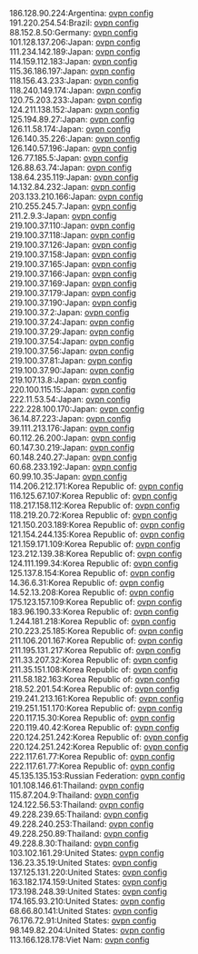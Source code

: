 186.128.90.224:Argentina: [ovpn config](vpn/186_128_90_224.ovpn)  
191.220.254.54:Brazil: [ovpn config](vpn/191_220_254_54.ovpn)  
88.152.8.50:Germany: [ovpn config](vpn/88_152_8_50.ovpn)  
101.128.137.206:Japan: [ovpn config](vpn/101_128_137_206.ovpn)  
111.234.142.189:Japan: [ovpn config](vpn/111_234_142_189.ovpn)  
114.159.112.183:Japan: [ovpn config](vpn/114_159_112_183.ovpn)  
115.36.186.197:Japan: [ovpn config](vpn/115_36_186_197.ovpn)  
118.156.43.233:Japan: [ovpn config](vpn/118_156_43_233.ovpn)  
118.240.149.174:Japan: [ovpn config](vpn/118_240_149_174.ovpn)  
120.75.203.233:Japan: [ovpn config](vpn/120_75_203_233.ovpn)  
124.211.138.152:Japan: [ovpn config](vpn/124_211_138_152.ovpn)  
125.194.89.27:Japan: [ovpn config](vpn/125_194_89_27.ovpn)  
126.11.58.174:Japan: [ovpn config](vpn/126_11_58_174.ovpn)  
126.140.35.226:Japan: [ovpn config](vpn/126_140_35_226.ovpn)  
126.140.57.196:Japan: [ovpn config](vpn/126_140_57_196.ovpn)  
126.77.185.5:Japan: [ovpn config](vpn/126_77_185_5.ovpn)  
126.88.63.74:Japan: [ovpn config](vpn/126_88_63_74.ovpn)  
138.64.235.119:Japan: [ovpn config](vpn/138_64_235_119.ovpn)  
14.132.84.232:Japan: [ovpn config](vpn/14_132_84_232.ovpn)  
203.133.210.166:Japan: [ovpn config](vpn/203_133_210_166.ovpn)  
210.255.245.7:Japan: [ovpn config](vpn/210_255_245_7.ovpn)  
211.2.9.3:Japan: [ovpn config](vpn/211_2_9_3.ovpn)  
219.100.37.110:Japan: [ovpn config](vpn/219_100_37_110.ovpn)  
219.100.37.118:Japan: [ovpn config](vpn/219_100_37_118.ovpn)  
219.100.37.126:Japan: [ovpn config](vpn/219_100_37_126.ovpn)  
219.100.37.158:Japan: [ovpn config](vpn/219_100_37_158.ovpn)  
219.100.37.165:Japan: [ovpn config](vpn/219_100_37_165.ovpn)  
219.100.37.166:Japan: [ovpn config](vpn/219_100_37_166.ovpn)  
219.100.37.169:Japan: [ovpn config](vpn/219_100_37_169.ovpn)  
219.100.37.179:Japan: [ovpn config](vpn/219_100_37_179.ovpn)  
219.100.37.190:Japan: [ovpn config](vpn/219_100_37_190.ovpn)  
219.100.37.2:Japan: [ovpn config](vpn/219_100_37_2.ovpn)  
219.100.37.24:Japan: [ovpn config](vpn/219_100_37_24.ovpn)  
219.100.37.29:Japan: [ovpn config](vpn/219_100_37_29.ovpn)  
219.100.37.54:Japan: [ovpn config](vpn/219_100_37_54.ovpn)  
219.100.37.56:Japan: [ovpn config](vpn/219_100_37_56.ovpn)  
219.100.37.81:Japan: [ovpn config](vpn/219_100_37_81.ovpn)  
219.100.37.90:Japan: [ovpn config](vpn/219_100_37_90.ovpn)  
219.107.13.8:Japan: [ovpn config](vpn/219_107_13_8.ovpn)  
220.100.115.15:Japan: [ovpn config](vpn/220_100_115_15.ovpn)  
222.11.53.54:Japan: [ovpn config](vpn/222_11_53_54.ovpn)  
222.228.100.170:Japan: [ovpn config](vpn/222_228_100_170.ovpn)  
36.14.87.223:Japan: [ovpn config](vpn/36_14_87_223.ovpn)  
39.111.213.176:Japan: [ovpn config](vpn/39_111_213_176.ovpn)  
60.112.26.200:Japan: [ovpn config](vpn/60_112_26_200.ovpn)  
60.147.30.219:Japan: [ovpn config](vpn/60_147_30_219.ovpn)  
60.148.240.27:Japan: [ovpn config](vpn/60_148_240_27.ovpn)  
60.68.233.192:Japan: [ovpn config](vpn/60_68_233_192.ovpn)  
60.99.10.35:Japan: [ovpn config](vpn/60_99_10_35.ovpn)  
114.206.212.171:Korea Republic of: [ovpn config](vpn/114_206_212_171.ovpn)  
116.125.67.107:Korea Republic of: [ovpn config](vpn/116_125_67_107.ovpn)  
118.217.158.112:Korea Republic of: [ovpn config](vpn/118_217_158_112.ovpn)  
118.219.20.72:Korea Republic of: [ovpn config](vpn/118_219_20_72.ovpn)  
121.150.203.189:Korea Republic of: [ovpn config](vpn/121_150_203_189.ovpn)  
121.154.244.135:Korea Republic of: [ovpn config](vpn/121_154_244_135.ovpn)  
121.159.171.109:Korea Republic of: [ovpn config](vpn/121_159_171_109.ovpn)  
123.212.139.38:Korea Republic of: [ovpn config](vpn/123_212_139_38.ovpn)  
124.111.199.34:Korea Republic of: [ovpn config](vpn/124_111_199_34.ovpn)  
125.137.8.154:Korea Republic of: [ovpn config](vpn/125_137_8_154.ovpn)  
14.36.6.31:Korea Republic of: [ovpn config](vpn/14_36_6_31.ovpn)  
14.52.13.208:Korea Republic of: [ovpn config](vpn/14_52_13_208.ovpn)  
175.123.157.109:Korea Republic of: [ovpn config](vpn/175_123_157_109.ovpn)  
183.96.190.33:Korea Republic of: [ovpn config](vpn/183_96_190_33.ovpn)  
1.244.181.218:Korea Republic of: [ovpn config](vpn/1_244_181_218.ovpn)  
210.223.25.185:Korea Republic of: [ovpn config](vpn/210_223_25_185.ovpn)  
211.106.201.167:Korea Republic of: [ovpn config](vpn/211_106_201_167.ovpn)  
211.195.131.217:Korea Republic of: [ovpn config](vpn/211_195_131_217.ovpn)  
211.33.207.32:Korea Republic of: [ovpn config](vpn/211_33_207_32.ovpn)  
211.35.151.108:Korea Republic of: [ovpn config](vpn/211_35_151_108.ovpn)  
211.58.182.163:Korea Republic of: [ovpn config](vpn/211_58_182_163.ovpn)  
218.52.201.54:Korea Republic of: [ovpn config](vpn/218_52_201_54.ovpn)  
219.241.213.161:Korea Republic of: [ovpn config](vpn/219_241_213_161.ovpn)  
219.251.151.170:Korea Republic of: [ovpn config](vpn/219_251_151_170.ovpn)  
220.117.15.30:Korea Republic of: [ovpn config](vpn/220_117_15_30.ovpn)  
220.119.40.42:Korea Republic of: [ovpn config](vpn/220_119_40_42.ovpn)  
220.124.251.242:Korea Republic of: [ovpn config](vpn/220_124_251_242.ovpn)  
220.124.251.242:Korea Republic of: [ovpn config](vpn/220_124_251_242.ovpn)  
222.117.61.77:Korea Republic of: [ovpn config](vpn/222_117_61_77.ovpn)  
222.117.61.77:Korea Republic of: [ovpn config](vpn/222_117_61_77.ovpn)  
45.135.135.153:Russian Federation: [ovpn config](vpn/45_135_135_153.ovpn)  
101.108.146.61:Thailand: [ovpn config](vpn/101_108_146_61.ovpn)  
115.87.204.9:Thailand: [ovpn config](vpn/115_87_204_9.ovpn)  
124.122.56.53:Thailand: [ovpn config](vpn/124_122_56_53.ovpn)  
49.228.239.65:Thailand: [ovpn config](vpn/49_228_239_65.ovpn)  
49.228.240.253:Thailand: [ovpn config](vpn/49_228_240_253.ovpn)  
49.228.250.89:Thailand: [ovpn config](vpn/49_228_250_89.ovpn)  
49.228.8.30:Thailand: [ovpn config](vpn/49_228_8_30.ovpn)  
103.102.161.29:United States: [ovpn config](vpn/103_102_161_29.ovpn)  
136.23.35.19:United States: [ovpn config](vpn/136_23_35_19.ovpn)  
137.125.131.220:United States: [ovpn config](vpn/137_125_131_220.ovpn)  
163.182.174.159:United States: [ovpn config](vpn/163_182_174_159.ovpn)  
173.198.248.39:United States: [ovpn config](vpn/173_198_248_39.ovpn)  
174.165.93.210:United States: [ovpn config](vpn/174_165_93_210.ovpn)  
68.66.80.141:United States: [ovpn config](vpn/68_66_80_141.ovpn)  
76.176.72.91:United States: [ovpn config](vpn/76_176_72_91.ovpn)  
98.149.82.204:United States: [ovpn config](vpn/98_149_82_204.ovpn)  
113.166.128.178:Viet Nam: [ovpn config](vpn/113_166_128_178.ovpn)  
